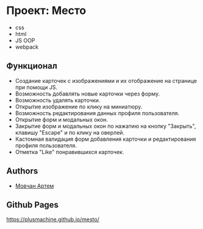 # Проект: Место



- css
- html
- JS OOP
- webpack

## Функционал

- Создание карточек с изображениями и их отображение на странице при помощи JS.
- Возможность добавлять новые карточки через форму.
- Возможность удалять карточки.
- Открытие изображение по клику на миниатюру.
- Возможность редактирования данных профиля пользователя.
- Открытие форм и модальных окон.
- Закрытие форм и модальных окон по нажатию на кнопку "Закрыть", клавишу "Escape" и по клику на оверлей.
- Кастомная валидация форм добавления карточки и редактирования профиля пользователя.
- Отметка "Like" понравившихся карточек.

## Authors

- [Мовчан Артем](rapid11ru@yandex.ru)

## Github Pages

https://plusmachine.github.io/mesto/
